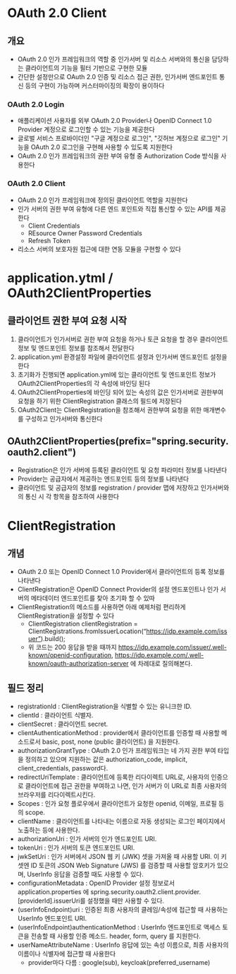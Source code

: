 # OAuth 2.0 Client
## 개요
- OAuth 2.0 인가 프레임워크의 역할 중 인가서버 및 리소스 서버와의 통신을 담당하는 클라이언트의 기능을 필터 기반으로 구현한 모듈
- 간단한 설정만으로 OAuth 2.0 인증 및 리소스 접근 권한, 인가서버 엔드포인트 통신 등의 구현이 가능하며 커스터마이징의 확장이 용이하다

### OAuth 2.0 Login
- 애플리케이션 사용자를 외부 OAuth 2.0 Provider나 OpenID Connect 1.0 Provider 계정으로 로그인할 수 있는 기능을 제공한다
- 글로벌 서비스 프로바이더인 "구글 계정으로 로그인", "깃허브 계정으로 로그인" 기능을 OAuth 2.0 로그인을 구현해 사용할 수 있도록 지원한다
- OAuth 2.0 인가 프레임워크의 권한 부여 유형 중 Authorization Code 방식을 사용한다

### OAuth 2.0 Client
- OAuth 2.0 인가 프레임워크에 정의된 클라이언트 역할을 지원한다
- 인가 서버의 권한 부여 유형에 다른 엔드 포인트와 직접 통신할 수 있는 API를 제공한다
    - Client Credentials
    - REsource Owner Password Credentials
    - Refresh Token
- 리소스 서버의 보호자원 접근에 대한 연동 모듈을 구현할 수 있다

# application.ytml / OAuth2ClientProperties
## 클라이언트 권한 부여 요청 시작
1. 클라이언트가 인가서버로 권한 부여 요청을 하거나 토큰 요청을 할 경우 클라이언트 정보 및 엔드포인트 정보를 참조해서 전달한다
2. application.yml 환경설정 파일에 클라이언트 설정과 인가서버 엔드포인트 설정을 한다
3. 초기화가 진행되면 application.yml에 있는 클라이언트 및 엔드포인트 정보가 OAuth2ClientProperties의 각 속성에 바인딩 된다
4. OAuth2ClientProperties에 바인딩 되어 있는 속성의 값은 인가서버로 권한부여 요청을 하기 위한 ClientRegistration 클래스의 필드에 저장된다
5. OAuth2Client는 ClientRegistration을 참조해서 권한부여 요청을 위한 매개변수를 구성하고 인가서버와 통신한다

## OAuth2ClientProperties(prefix="spring.security.oauth2.client")
- Registration은 인가 서버에 등록된 클라이언트 및 요청 파라미터 정보를 나타낸다
- Provider는 공급자에서 제공하는 엔드포인트 등의 정보를 나타낸다
- 클라이언트 및 공급자의 정보를 registration / provider 맵에 저장하고 인가서버와의 통신 시 각 항목을 참조하여 사용한다

# ClientRegistration
## 개념
- OAuth 2.0 또는 OpenID Connect 1.0 Provider에서 클라이언트의 등록 정보를 나타낸다
- ClientRegistration은 OpenID Connect Provider의 설정 엔드포인트나 인가 서버의 메타데이터 엔드포인트를 찾아 초기화 할 수 있따
- ClientRegistration의 메소드를 사용하면 아래 예제처럼 편리하게 ClientRegistration을 설정할 수 있다
    - ClientRegistration clientRegistration = ClientRegistrations.fromIssuerLocation(“https://idp.example.com/issuer”).build();
    - 위 코드는 200 응답을 받을 때까지 https://idp.example.com/issuer/.well-known/openid-configuration, https://idp.example.com/.well-known/oauth-authorization-server 에 차례대로 질의해본다.

## 필드 정리
- registrationId : ClientRegistration을 식별할 수 있는 유니크한 ID.
- clientId : 클라이언트 식별자.
- clientSecret : 클라이언트 secret.
- clientAuthenticationMethod : provider에서 클라이언트를 인증할 때 사용할 메소드로서 basic, post, none (public 클라이언트) 을 지원한다.
- authorizationGrantType : OAuth 2.0 인가 프레임워크는 네 가지 권한 부여 타입을 정의하고 있으며 지원하는 값은 authorization_code, implicit, client_credentials, password다. 
- redirectUriTemplate : 클라이언트에 등록한 리다이렉트 URL로, 사용자의 인증으로 클라이언트에 접근 권한을 부여하고 나면, 인가 서버가 이 URL로 최종 사용자의 브라우저를 리다이렉트시킨다.
- Scopes : 인가 요청 플로우에서 클라이언트가 요청한 openid, 이메일, 프로필 등의 scope. 
- clientName : 클라이언트를 나타내는 이름으로 자동 생성되는 로그인 페이지에서 노출하는 등에 사용한다.
- authorizationUri : 인가 서버의 인가 엔드포인트 URI.
- tokenUri : 인가 서버의 토큰 엔드포인트 URI.
- jwkSetUri : 인가 서버에서 JSON 웹 키 (JWK) 셋을 가져올 때 사용할 URI. 이 키 셋엔 ID 토큰의 JSON Web Signature (JWS) 를 검증할 때 사용할 암호키가 있으며, UserInfo 응답을 검증할 때도 사용할 수 있다.
- configurationMetadata : OpenID Provider 설정 정보로서 application.properties 에 spring.security.oauth2.client.provider.[providerId].issuerUri를 설정했을 때만 사용할 수 있다.
- (userInfoEndpoint)uri : 인증된 최종 사용자의 클레임/속성에 접근할 때 사용하는 UserInfo 엔드포인트 URI.
- (userInfoEndpoint)authenticationMethod : UserInfo 엔드포인트로 액세스 토큰을 전송할 때 사용할 인증 메소드. header, form, query 를 지원한다.
- userNameAttributeName : UserInfo 응답에 있는 속성 이름으로, 최종 사용자의 이름이나 식별자에 접근할 때 사용한다
    - provider마다 다름 : google(sub), keycloak(preferred_username)